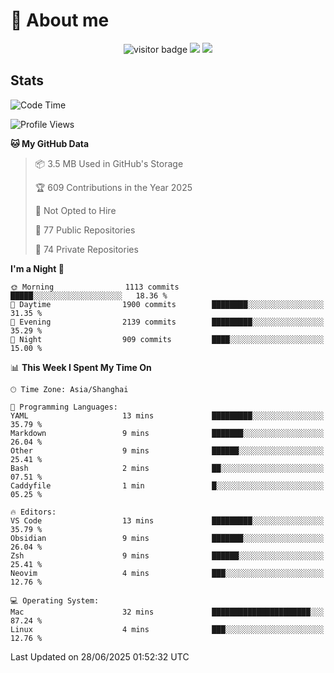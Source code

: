 <!-- ![](https://youpai.roccoshi.top/img/20200804214216.png) -->

# 🧐 About me
 
<p align="center">
<img src="https://visitor-badge.laobi.icu/badge?page_id=Lincest.Lincest&title=hits" alt="visitor badge"/>
<a href="mailto:imroccoshi@gmail.com"><img src="https://img.shields.io/badge/gmail-imroccoshi%40gmail.com-red"></a>
<a href="https://blog.roccoshi.top"><img src="https://img.shields.io/badge/blog-roccoshi-green"></a>
</p>

## Stats

<!--START_SECTION:waka-->
![Code Time](http://img.shields.io/badge/Code%20Time-2%2C525%20hrs%2019%20mins-blue)

![Profile Views](http://img.shields.io/badge/Profile%20Views-0-blue)

**🐱 My GitHub Data** 

> 📦 3.5 MB Used in GitHub's Storage 
 > 
> 🏆 609 Contributions in the Year 2025
 > 
> 🚫 Not Opted to Hire
 > 
> 📜 77 Public Repositories 
 > 
> 🔑 74 Private Repositories 
 > 
**I'm a Night 🦉** 

```text
🌞 Morning                1113 commits        █████░░░░░░░░░░░░░░░░░░░░   18.36 % 
🌆 Daytime                1900 commits        ████████░░░░░░░░░░░░░░░░░   31.35 % 
🌃 Evening                2139 commits        █████████░░░░░░░░░░░░░░░░   35.29 % 
🌙 Night                  909 commits         ████░░░░░░░░░░░░░░░░░░░░░   15.00 % 
```


📊 **This Week I Spent My Time On** 

```text
🕑︎ Time Zone: Asia/Shanghai

💬 Programming Languages: 
YAML                     13 mins             █████████░░░░░░░░░░░░░░░░   35.79 % 
Markdown                 9 mins              ███████░░░░░░░░░░░░░░░░░░   26.04 % 
Other                    9 mins              ██████░░░░░░░░░░░░░░░░░░░   25.41 % 
Bash                     2 mins              ██░░░░░░░░░░░░░░░░░░░░░░░   07.51 % 
Caddyfile                1 min               █░░░░░░░░░░░░░░░░░░░░░░░░   05.25 % 

🔥 Editors: 
VS Code                  13 mins             █████████░░░░░░░░░░░░░░░░   35.79 % 
Obsidian                 9 mins              ███████░░░░░░░░░░░░░░░░░░   26.04 % 
Zsh                      9 mins              ██████░░░░░░░░░░░░░░░░░░░   25.41 % 
Neovim                   4 mins              ███░░░░░░░░░░░░░░░░░░░░░░   12.76 % 

💻 Operating System: 
Mac                      32 mins             ██████████████████████░░░   87.24 % 
Linux                    4 mins              ███░░░░░░░░░░░░░░░░░░░░░░   12.76 % 
```


 Last Updated on 28/06/2025 01:52:32 UTC
<!--END_SECTION:waka-->


